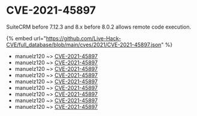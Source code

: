 # CVE-2021-45897

SuiteCRM before 7.12.3 and 8.x before 8.0.2 allows remote code execution.

{% embed url="https://github.com/Live-Hack-CVE/full_database/blob/main/cves/2021/CVE-2021-45897.json" %}


* manuelz120 ~> [CVE-2021-45897](https://www.alice-snow.ru/2021/database/cve-2021-45897/cve-2021-45897-manuelz120)
* manuelz120 ~> [CVE-2021-45897](https://www.alice-snow.ru/2021/database/cve-2021-45897/cve-2021-45897-manuelz120)
* manuelz120 ~> [CVE-2021-45897](https://www.alice-snow.ru/2021/database/cve-2021-45897/cve-2021-45897-manuelz120)
* manuelz120 ~> [CVE-2021-45897](https://www.alice-snow.ru/2021/database/cve-2021-45897/cve-2021-45897-manuelz120)
* manuelz120 ~> [CVE-2021-45897](https://www.alice-snow.ru/2021/database/cve-2021-45897/cve-2021-45897-manuelz120)
* manuelz120 ~> [CVE-2021-45897](https://www.alice-snow.ru/2021/database/cve-2021-45897/cve-2021-45897-manuelz120)
* manuelz120 ~> [CVE-2021-45897](https://www.alice-snow.ru/2021/database/cve-2021-45897/cve-2021-45897-manuelz120)
* manuelz120 ~> [CVE-2021-45897](https://www.alice-snow.ru/2021/database/cve-2021-45897/cve-2021-45897-manuelz120)
* manuelz120 ~> [CVE-2021-45897](https://www.alice-snow.ru/2021/database/cve-2021-45897/cve-2021-45897-manuelz120)